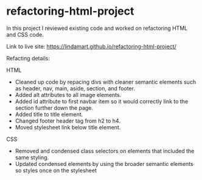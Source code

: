 # refactoring-html-project



In this project I reviewed existing code and worked on refactoring HTML and CSS code. 

Link to live site: https://lindamart.github.io/refactoring-html-project/

Refacting details:

HTML
- Cleaned up code by repacing divs with cleaner semantic elements such as header, nav, main, aside, section, and footer.
- Added alt attributes to all image elements.
- Added id attribute to first navbar item so it would correctly link to the section further down the page.
- Added title to title element.
- Changed footer header tag from h2 to h4.
- Moved stylesheet link below title element.

CSS
- Removed and condensed class selectors on elements that included the same styling.
- Updated condensed elements by using the broader semantic elements so  styles once on the stylesheet

